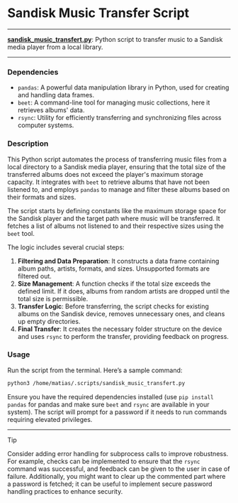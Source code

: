 # Sandisk Music Transfer Script

---

**[sandisk_music_transfert.py](sandisk_music_transfert.py)**: Python script to transfer music to a Sandisk media player from a local library.

---

### Dependencies

- `pandas`: A powerful data manipulation library in Python, used for creating and handling data frames.
- `beet`: A command-line tool for managing music collections, here it retrieves albums' data.
- `rsync`: Utility for efficiently transferring and synchronizing files across computer systems.
  
### Description

This Python script automates the process of transferring music files from a local directory to a Sandisk media player, ensuring that the total size of the transferred albums does not exceed the player's maximum storage capacity. It integrates with `beet` to retrieve albums that have not been listened to, and employs `pandas` to manage and filter these albums based on their formats and sizes.

The script starts by defining constants like the maximum storage space for the Sandisk player and the target path where music will be transferred. It fetches a list of albums not listened to and their respective sizes using the `beet` tool.

The logic includes several crucial steps:
1. **Filtering and Data Preparation**: It constructs a data frame containing album paths, artists, formats, and sizes. Unsupported formats are filtered out.
2. **Size Management**: A function checks if the total size exceeds the defined limit. If it does, albums from random artists are dropped until the total size is permissible.
3. **Transfer Logic**: Before transferring, the script checks for existing albums on the Sandisk device, removes unnecessary ones, and cleans up empty directories.
4. **Final Transfer**: It creates the necessary folder structure on the device and uses `rsync` to perform the transfer, providing feedback on progress.

### Usage

Run the script from the terminal. Here’s a sample command:

```bash
python3 /home/matias/.scripts/sandisk_music_transfert.py
```

Ensure you have the required dependencies installed (use `pip install pandas` for pandas and make sure `beet` and `rsync` are available in your system). The script will prompt for a password if it needs to run commands requiring elevated privileges.

---

> [!TIP] 
> Consider adding error handling for subprocess calls to improve robustness. For example, checks can be implemented to ensure that the `rsync` command was successful, and feedback can be given to the user in case of failure. Additionally, you might want to clear up the commented part where a password is fetched; it can be useful to implement secure password handling practices to enhance security.
